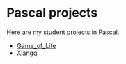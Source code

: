 # Pascal projects
Here are my student projects in Pascal.
-  [Game_of_Life](https://en.wikipedia.org/wiki/Conway%27s_Game_of_Life)
-  [Xiangqi](https://en.wikipedia.org/wiki/Xiangqi)